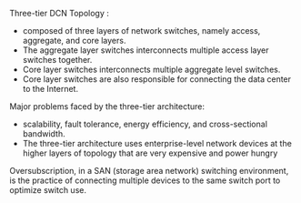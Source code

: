 
Three-tier DCN Topology :
* composed of three layers of network switches, namely access, aggregate, and core layers.
* The aggregate layer switches interconnects multiple access layer switches together.
* Core layer switches interconnects multiple aggregate level switches.
* Core layer switches are also responsible for connecting the data center to the Internet.

Major problems faced by the three-tier architecture:
* scalability, fault tolerance, energy efficiency, and cross-sectional bandwidth.
* The three-tier architecture uses enterprise-level network devices at the higher layers of topology that are very expensive and power hungry

Oversubscription, in a SAN (storage area network) switching environment, is the practice of connecting multiple devices to the same switch port to optimize switch use. 
